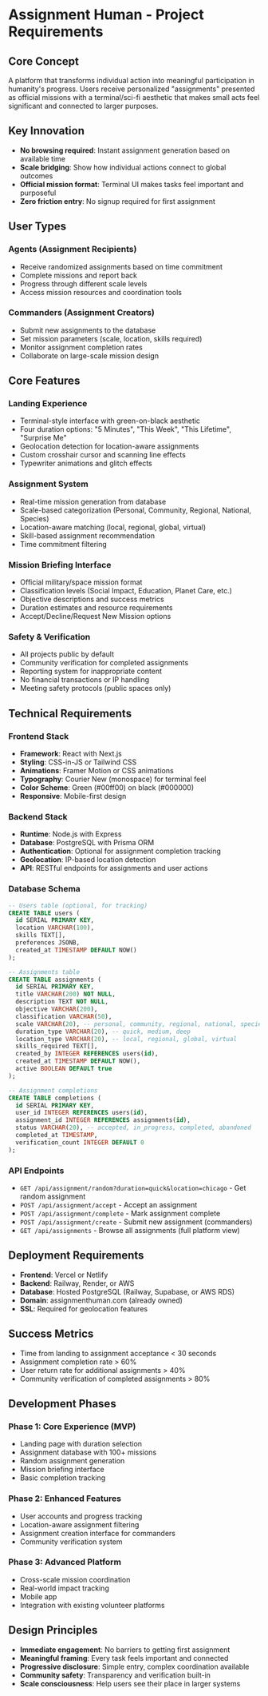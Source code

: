 # Assignment Human - Project Requirements

## Core Concept
A platform that transforms individual action into meaningful participation in humanity's progress. Users receive personalized "assignments" presented as official missions with a terminal/sci-fi aesthetic that makes small acts feel significant and connected to larger purposes.

## Key Innovation
- **No browsing required**: Instant assignment generation based on available time
- **Scale bridging**: Show how individual actions connect to global outcomes  
- **Official mission format**: Terminal UI makes tasks feel important and purposeful
- **Zero friction entry**: No signup required for first assignment

## User Types

### Agents (Assignment Recipients)
- Receive randomized assignments based on time commitment
- Complete missions and report back
- Progress through different scale levels
- Access mission resources and coordination tools

### Commanders (Assignment Creators)
- Submit new assignments to the database
- Set mission parameters (scale, location, skills required)
- Monitor assignment completion rates
- Collaborate on large-scale mission design

## Core Features

### Landing Experience
- Terminal-style interface with green-on-black aesthetic
- Four duration options: "5 Minutes", "This Week", "This Lifetime", "Surprise Me"
- Geolocation detection for location-aware assignments
- Custom crosshair cursor and scanning line effects
- Typewriter animations and glitch effects

### Assignment System
- Real-time mission generation from database
- Scale-based categorization (Personal, Community, Regional, National, Species)
- Location-aware matching (local, regional, global, virtual)
- Skill-based assignment recommendation
- Time commitment filtering

### Mission Briefing Interface
- Official military/space mission format
- Classification levels (Social Impact, Education, Planet Care, etc.)
- Objective descriptions and success metrics
- Duration estimates and resource requirements
- Accept/Decline/Request New Mission options

### Safety & Verification
- All projects public by default
- Community verification for completed assignments
- Reporting system for inappropriate content
- No financial transactions or IP handling
- Meeting safety protocols (public spaces only)

## Technical Requirements

### Frontend Stack
- **Framework**: React with Next.js
- **Styling**: CSS-in-JS or Tailwind CSS
- **Animations**: Framer Motion or CSS animations
- **Typography**: Courier New (monospace) for terminal feel
- **Color Scheme**: Green (#00ff00) on black (#000000)
- **Responsive**: Mobile-first design

### Backend Stack
- **Runtime**: Node.js with Express
- **Database**: PostgreSQL with Prisma ORM
- **Authentication**: Optional for assignment completion tracking
- **Geolocation**: IP-based location detection
- **API**: RESTful endpoints for assignments and user actions

### Database Schema

```sql
-- Users table (optional, for tracking)
CREATE TABLE users (
  id SERIAL PRIMARY KEY,
  location VARCHAR(100),
  skills TEXT[],
  preferences JSONB,
  created_at TIMESTAMP DEFAULT NOW()
);

-- Assignments table
CREATE TABLE assignments (
  id SERIAL PRIMARY KEY,
  title VARCHAR(200) NOT NULL,
  description TEXT NOT NULL,
  objective VARCHAR(200),
  classification VARCHAR(50),
  scale VARCHAR(20), -- personal, community, regional, national, species
  duration_type VARCHAR(20), -- quick, medium, deep
  location_type VARCHAR(20), -- local, regional, global, virtual
  skills_required TEXT[],
  created_by INTEGER REFERENCES users(id),
  created_at TIMESTAMP DEFAULT NOW(),
  active BOOLEAN DEFAULT true
);

-- Assignment completions
CREATE TABLE completions (
  id SERIAL PRIMARY KEY,
  user_id INTEGER REFERENCES users(id),
  assignment_id INTEGER REFERENCES assignments(id),
  status VARCHAR(20), -- accepted, in_progress, completed, abandoned
  completed_at TIMESTAMP,
  verification_count INTEGER DEFAULT 0
);
```

### API Endpoints
- `GET /api/assignment/random?duration=quick&location=chicago` - Get random assignment
- `POST /api/assignment/accept` - Accept an assignment
- `POST /api/assignment/complete` - Mark assignment complete
- `POST /api/assignment/create` - Submit new assignment (commanders)
- `GET /api/assignments` - Browse all assignments (full platform view)

## Deployment Requirements
- **Frontend**: Vercel or Netlify
- **Backend**: Railway, Render, or AWS
- **Database**: Hosted PostgreSQL (Railway, Supabase, or AWS RDS)
- **Domain**: assignmenthuman.com (already owned)
- **SSL**: Required for geolocation features

## Success Metrics
- Time from landing to assignment acceptance < 30 seconds
- Assignment completion rate > 60%
- User return rate for additional assignments > 40%
- Community verification of completed assignments > 80%

## Development Phases

### Phase 1: Core Experience (MVP)
- Landing page with duration selection
- Assignment database with 100+ missions
- Random assignment generation
- Mission briefing interface
- Basic completion tracking

### Phase 2: Enhanced Features
- User accounts and progress tracking
- Location-aware assignment filtering
- Assignment creation interface for commanders
- Community verification system

### Phase 3: Advanced Platform
- Cross-scale mission coordination
- Real-world impact tracking
- Mobile app
- Integration with existing volunteer platforms

## Design Principles
- **Immediate engagement**: No barriers to getting first assignment
- **Meaningful framing**: Every task feels important and connected
- **Progressive disclosure**: Simple entry, complex coordination available
- **Community safety**: Transparency and verification built-in
- **Scale consciousness**: Help users see their place in larger systems